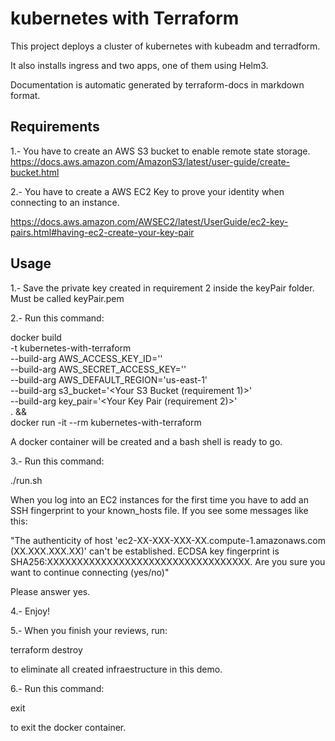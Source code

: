 # kubernetes with Terraform

This project deploys a cluster of kubernetes with kubeadm and terradform.

It also installs ingress and two apps, one of them using Helm3.

Documentation is automatic generated by terraform-docs in markdown format.

## Requirements

1.- You have to create an AWS S3 bucket to enable remote state storage.
https://docs.aws.amazon.com/AmazonS3/latest/user-guide/create-bucket.html

2.- You have to create a AWS EC2 Key to prove your identity when connecting to an instance.

https://docs.aws.amazon.com/AWSEC2/latest/UserGuide/ec2-key-pairs.html#having-ec2-create-your-key-pair

## Usage

1.- Save the private key created in requirement 2 inside the keyPair folder. Must be called keyPair.pem

2.- Run this command:

docker build \
-t kubernetes-with-terraform \
--build-arg AWS_ACCESS_KEY_ID='<Your access key id>' \
--build-arg AWS_SECRET_ACCESS_KEY='<Your secret acces key>' \
--build-arg AWS_DEFAULT_REGION='us-east-1' \
--build-arg s3_bucket='<Your S3 Bucket (requirement 1)>' \
--build-arg key_pair='<Your Key Pair (requirement 2)>' \
 . && \
docker run -it --rm kubernetes-with-terraform

A docker container will be created and a bash shell is ready to go.

3.- Run this command:

./run.sh

When you log into an EC2 instances for the first time you have to add an SSH fingerprint to your known_hosts file. If you see some messages like this:

"The authenticity of host 'ec2-XX-XXX-XXX-XX.compute-1.amazonaws.com (XX.XXX.XXX.XX)' can't be established.
ECDSA key fingerprint is SHA256:XXXXXXXXXXXXXXXXXXXXXXXXXXXXXXXXXX.
Are you sure you want to continue connecting (yes/no)"

Please answer yes.

4.- Enjoy!

5.- When you finish your reviews, run:

terraform destroy

to eliminate all created infraestructure in this demo.

6.- Run this command:

exit

to exit the docker container.
